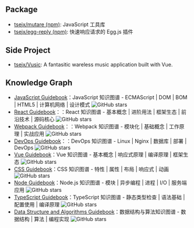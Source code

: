 ## Package

+ [tsejx/mutare (npm)](https://github.com/tsejx/mutare): JavaScript 工具库
+ [tsejx/egg-reply (npm)](https://github.com/tsejx/egg-reply): 快速响应请求的 Egg.js 插件

## Side Project

+ [tsejx/Vusic](https://github.com/tsejx/Vusic): A fantasitic wareless music application built with Vue.

## Knowledge Graph

+ [JavaScript Guidebook](https://tsejx.github.io/javascript-guidebook/)：JavaScript 知识图谱 - ECMAScript | DOM | BOM | HTML5 | 计算机网络 | 设计模式 ![GitHub stars](https://img.shields.io/github/stars/tsejx/javascript-guidebook?style=social)
+ [React Guidebook](https://tsejx.github.io/react-guidebook/)：：React 知识图谱 - 基本概念 | 进阶用法 | 框架生态 | 前沿技术 | 源码核心 ![GitHub stars](https://img.shields.io/github/stars/tsejx/react-guidebook?style=social)
+ [Webpack Guidebook](https://tsejx.github.io/webpack-guidebook/)：：Webpack 知识图谱 - 模块化 | 基础概念 | 工作原理 | 实战应用 ![GitHub stars](https://img.shields.io/github/stars/tsejx/webpack-guidebook?style=social)
+ [DevOps Guidebook](https://tsejx.github.io/devops-guidebook/)：：DevOps 知识图谱 - Linux | Nginx | 数据库 | 部署 | DevOps ![GitHub stars](https://img.shields.io/github/stars/tsejx/devops-guidebook?style=social)
+ [Vue Guidebook](https://tsejx.github.io/vue-guidebook/)：Vue 知识图谱 - 基本概念 | 响应式原理 | 编译原理 | 框架生态 ![GitHub stars](https://img.shields.io/github/stars/tsejx/vue-guidebook?style=social)
+ [CSS Guidebook](https://tsejx.github.io/css-guidebook/)：CSS 知识图谱 - 特性 | 属性 | 布局 | 响应式 | 动画 ![GitHub stars](https://img.shields.io/github/stars/tsejx/css-guidebook?style=social)
+ [Node Guidebook](https://tsejx.github.io/node-guidebook/)：Node.js 知识图谱 - 模块 | 异步编程 | 进程 | I/O | 服务端应用 ![GitHub stars](https://img.shields.io/github/stars/tsejx/node-guidebook?style=social)
+ [TypeScript Guidebook](https://tsejx.github.io/typescript-guidebook/)：TypeScript 知识图谱 - 静态类型检查 | 语法基础 | 配置使用 | 编译原理 ![GitHub stars](https://img.shields.io/github/stars/tsejx/typescript-guidebook?style=social)
+ [Data Structure and Algorithms Guidebook](https://tsejx.github.io/data-structure-and-algorithms-guidebook/)：数据结构与算法知识图谱 - 数据结构 | 算法 | 编程实现 ![GitHub stars](https://img.shields.io/github/stars/tsejx/data-structure-and-algorithms-guidebook?style=social)
